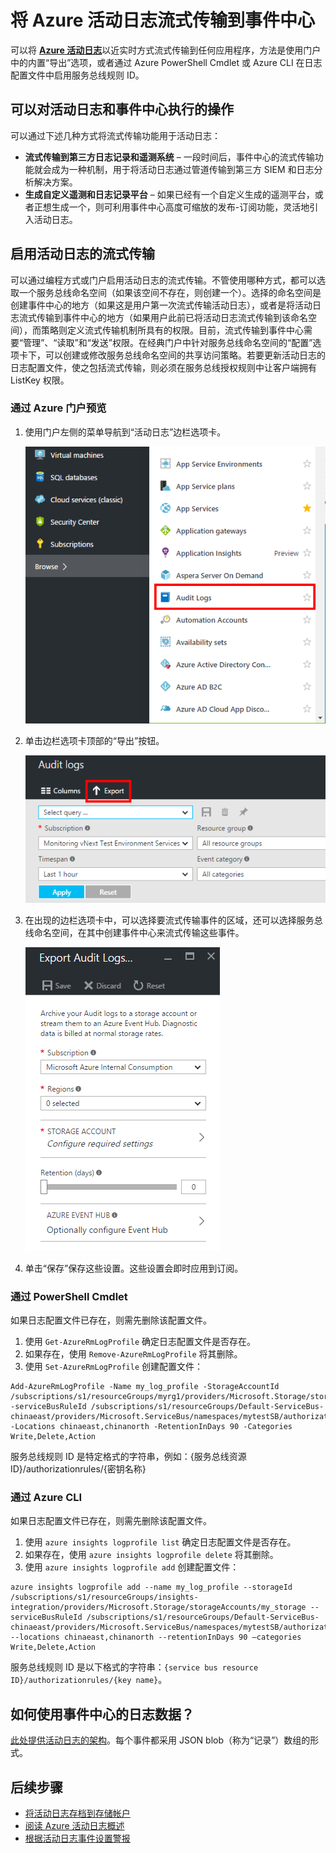 <properties
	pageTitle="将 Azure 活动日志流式传输到事件中心 | Azure"
	description="了解如何将 Azure 活动日志流式传输到事件中心。"
	authors="johnkemnetz"
	manager="rboucher"
	editor=""
	services="monitoring-and-diagnostics"
	documentationCenter="monitoring-and-diagnostics"/>

<tags
	ms.service="monitoring-and-diagnostics"
	ms.workload="na"
	ms.tgt_pltfrm="na"
	ms.devlang="na"
	ms.topic="article"
	ms.date="08/17/2016"
	ms.author="johnkem"
	wacn.date="10/17/2016"/>  


# 将 Azure 活动日志流式传输到事件中心
可以将 [**Azure 活动日志**](/documentation/articles/monitoring-overview-activity-logs/)以近实时方式流式传输到任何应用程序，方法是使用门户中的内置“导出”选项，或者通过 Azure PowerShell Cmdlet 或 Azure CLI 在日志配置文件中启用服务总线规则 ID。

## 可以对活动日志和事件中心执行的操作
可以通过下述几种方式将流式传输功能用于活动日志：

- **流式传输到第三方日志记录和遥测系统** – 一段时间后，事件中心的流式传输功能就会成为一种机制，用于将活动日志通过管道传输到第三方 SIEM 和日志分析解决方案。
- **生成自定义遥测和日志记录平台** – 如果已经有一个自定义生成的遥测平台，或者正想生成一个，则可利用事件中心高度可缩放的发布-订阅功能，灵活地引入活动日志。

## 启用活动日志的流式传输
可以通过编程方式或门户启用活动日志的流式传输。不管使用哪种方式，都可以选取一个服务总线命名空间（如果该空间不存在，则创建一个）。选择的命名空间是创建事件中心的地方（如果这是用户第一次流式传输活动日志），或者是将活动日志流式传输到事件中心的地方（如果用户此前已将活动日志流式传输到该命名空间），而策略则定义流式传输机制所具有的权限。目前，流式传输到事件中心需要“管理”、“读取”和“发送”权限。在经典门户中针对服务总线命名空间的“配置”选项卡下，可以创建或修改服务总线命名空间的共享访问策略。若要更新活动日志的日志配置文件，使之包括流式传输，则必须在服务总线授权规则中让客户端拥有 ListKey 权限。

### 通过 Azure 门户预览 
1. 使用门户左侧的菜单导航到“活动日志”边栏选项卡。

    ![在门户中导航到“活动日志”](./media/monitoring-overview-activity-logs/activity-logs-portal-navigate.png)  

2. 单击边栏选项卡顶部的“导出”按钮。

    ![门户中的“导出”按钮](./media/monitoring-overview-activity-logs/activity-logs-portal-export.png)  

3. 在出现的边栏选项卡中，可以选择要流式传输事件的区域，还可以选择服务总线命名空间，在其中创建事件中心来流式传输这些事件。

    ![“导出活动日志”边栏选项卡](./media/monitoring-overview-activity-logs/activity-logs-portal-export-blade.png)  

4. 单击“保存”保存这些设置。这些设置会即时应用到订阅。


### 通过 PowerShell Cmdlet
如果日志配置文件已存在，则需先删除该配置文件。

1. 使用 `Get-AzureRmLogProfile` 确定日志配置文件是否存在。
2. 如果存在，使用 `Remove-AzureRmLogProfile` 将其删除。
3. 使用 `Set-AzureRmLogProfile` 创建配置文件：

```
Add-AzureRmLogProfile -Name my_log_profile -StorageAccountId /subscriptions/s1/resourceGroups/myrg1/providers/Microsoft.Storage/storageAccounts/my_storage -serviceBusRuleId /subscriptions/s1/resourceGroups/Default-ServiceBus-chinaeast/providers/Microsoft.ServiceBus/namespaces/mytestSB/authorizationrules/RootManageSharedAccessKey -Locations chinaeast,chinanorth -RetentionInDays 90 -Categories Write,Delete,Action
```

服务总线规则 ID 是特定格式的字符串，例如：{服务总线资源 ID}/authorizationrules/{密钥名称}

### 通过 Azure CLI
如果日志配置文件已存在，则需先删除该配置文件。

1. 使用 `azure insights logprofile list` 确定日志配置文件是否存在。
2. 如果存在，使用 `azure insights logprofile delete` 将其删除。
3. 使用 `azure insights logprofile add` 创建配置文件：

```
azure insights logprofile add --name my_log_profile --storageId /subscriptions/s1/resourceGroups/insights-integration/providers/Microsoft.Storage/storageAccounts/my_storage --serviceBusRuleId /subscriptions/s1/resourceGroups/Default-ServiceBus-chinaeast/providers/Microsoft.ServiceBus/namespaces/mytestSB/authorizationrules/RootManageSharedAccessKey --locations chinaeast,chinanorth --retentionInDays 90 –categories Write,Delete,Action
```

服务总线规则 ID 是以下格式的字符串：`{service bus resource ID}/authorizationrules/{key name}`。
 
## 如何使用事件中心的日志数据？
[此处提供活动日志的架构](/documentation/articles/monitoring-overview-activity-logs/)。每个事件都采用 JSON blob（称为“记录”）数组的形式。

## 后续步骤
- [将活动日志存档到存储帐户](/documentation/articles/monitoring-archive-activity-log/)
- [阅读 Azure 活动日志概述](/documentation/articles/monitoring-overview-activity-logs/)
- [根据活动日志事件设置警报](/documentation/articles/insights-auditlog-to-webhook-email/)

<!---HONumber=Mooncake_1010_2016-->